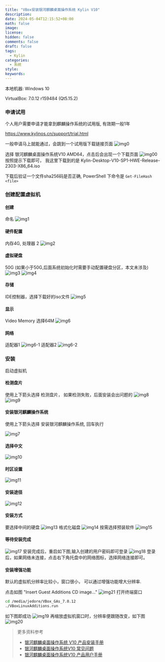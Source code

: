 ```yaml
---
title: "VBox安装银河麒麟桌面操作系统 Kylin V10"
description:
date: 2024-05-04T12:15:52+08:00
math: false
image:
license:
hidden: false
comments: false
draft: false
tags:
  - Kylin
categories:
  - 系统
style:
keywords:
---
```


本地机器: Windows 10

VirtualBox: 7.0.12 r159484 (Qt5.15.2)

### 申请试用

个人用户需要申请才能拿到麒麟操作系统的试用版, 有效期一般1年

https://www.kylinos.cn/support/trial.html

一般申请马上就能通过，会跳到一个试用版下载链接页面
![img0](img0.png)

选择 银河麒麟桌面操作系统V10 AMD64，点击后会出现一个下载页面
![img00](img00.png)
按照提示下载即可， 我这里下载到的是 Kylin-Desktop-V10-SP1-HWE-Release-2303-X86_64.iso

下载后验证一个文件sha256码是否正确, PowerShell 下命令是 `Get-FileHash <file>`

### 创建配置虚拟机

#### 创建

命名
![img1](img1.png)

#### 硬件配置

内存4G, 处理器 2
![img2](img2.png)

#### 虚拟硬盘

50G (如果小于50G,后面系统初始化时需要手动配置硬盘分区，本文未涉及)
![img3](img3.png)
![img4](img4.png)

#### 存储

IDE控制器，选择下载好的iso文件
![img5](img5.png)

#### 显示

Video Memory 选择64M
![img6](img6.png)

#### 网络

适配器1
![img6-1](img6-1.png)
适配器2
![img6-2](img6-2.png)

### 安装

启动虚拟机

#### 检测盘片

使用上下箭头选择 检测盘片， 如果检测失败，后面安装会出问题的
![img8](img8.png)
![img9](img9.png)

#### 安装银河麒麟操作系统

使用上下箭头选择 安装银河麒麟操作系统, 回车执行

![img7](img7.png)

#### 选择中文

![img10](img10.png)

#### 时区设置

![img11](img11.png)

#### 安装途径

![img12](img12.png)

#### 安装方式

要选择中间的硬盘
![img13](img13.png)
格式化磁盘
![img14](img14.png)
按需选择预装软件
![img15](img15.png)

#### 等待安装完成

![img17](img17.png)
安装完成后，重启如下图,输入创建的用户密码即可登录
![img18](img18.png)
登录后，如果网络未连接，点击右下角托盘中的网络图标，选择网络连接即可。

#### 安装增强功能

默认的虚拟机分辨率比较小，窗口很小， 可以通过增强功能增大分辨率.

点击如图 "Insert Guest Additions CD image..."
![img21](img21.png)
打开终端窗口

```bash
cd /media/jedore/VBox_GAs_7.0.12
./VBoxLinuxAdditions.run
```

如下图即成功
![img19](img19.png)
再缩放虚拟机窗口时，分辨率便跟随改变，如下图
![img20](img20.png)

> 更多资料参考
> - [银河麒麟桌面操作系统 V10 产品安装手册](https://gongce.kylinos.cn/static/qilin/res/230803/7e598558100fb09bc1f318d72f0ac65d.pdf)
> - [银河麒麟桌面操作系统V10 常见问题](https://gongce.kylinos.cn/static/img/2024/01/fc4860644d1df11db1f8290b2cd4c2be.pdf)
> - [银河麒麟桌面操作系统V10 产品用户手册](https://gongce.kylinos.cn/static/qilin/res/230803/65653dd8789caf68970e1753fefeafa3.pdf)